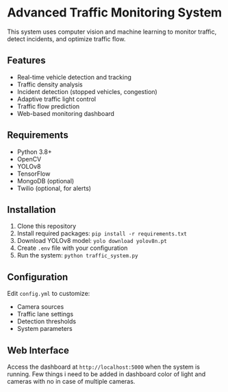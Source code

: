 # Advanced Traffic Monitoring System

This system uses computer vision and machine learning to monitor traffic, detect incidents, and optimize traffic flow.

## Features

- Real-time vehicle detection and tracking
- Traffic density analysis
- Incident detection (stopped vehicles, congestion)
- Adaptive traffic light control
- Traffic flow prediction
- Web-based monitoring dashboard

## Requirements

- Python 3.8+
- OpenCV
- YOLOv8
- TensorFlow
- MongoDB (optional)
- Twilio (optional, for alerts)

## Installation

1. Clone this repository
2. Install required packages: `pip install -r requirements.txt`
3. Download YOLOv8 model: `yolo download yolov8n.pt` 
4. Create `.env` file with your configuration
5. Run the system: `python traffic_system.py`

## Configuration

Edit `config.yml` to customize:
- Camera sources
- Traffic lane settings
- Detection thresholds
- System parameters

## Web Interface

Access the dashboard at `http://localhost:5000` when the system is running. Few things i need to be added in dashboard color of light and cameras with no in case of multiple cameras.